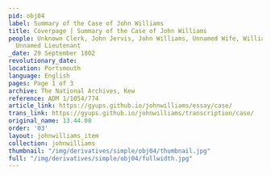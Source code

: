 ```yaml
---
pid: obj04
label: Summary of the Case of John Williams
title: Coverpage | Summary of the Case of John Williams
people: Unknown Clerk, John Jervis, John Williams, Unnamed Wife, William Allen Proby,
  Unnamed Lieutenant
_date: 29 September 1802
revolutionary_date:
location: Portsmouth
language: English
pages: Page 1 of 3
archive: The National Archives, Kew
reference: ADM 1/1054/774
article_link: https://gyups.github.io/johnwilliams/essay/case/
trans_link: https://gyups.github.io/johnwilliams/transcription/case/
original_name: 13.44.00
order: '03'
layout: johnwilliams_item
collection: johnwilliams
thumbnail: "/img/derivatives/simple/obj04/thumbnail.jpg"
full: "/img/derivatives/simple/obj04/fullwidth.jpg"
---
```

